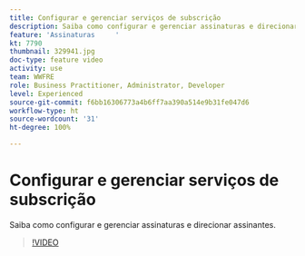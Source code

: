 ```yaml
---
title: Configurar e gerenciar serviços de subscrição
description: Saiba como configurar e gerenciar assinaturas e direcionar assinantes.
feature: 'Assinaturas     '
kt: 7790
thumbnail: 329941.jpg
doc-type: feature video
activity: use
team: WWFRE
role: Business Practitioner, Administrator, Developer
level: Experienced
source-git-commit: f6bb16306773a4b6ff7aa390a514e9b31fe047d6
workflow-type: ht
source-wordcount: '31'
ht-degree: 100%

---
```



# Configurar e gerenciar serviços de subscrição

Saiba como configurar e gerenciar assinaturas e direcionar assinantes.

>[!VIDEO](https://video.tv.adobe.com/v/329941?quality=12)
